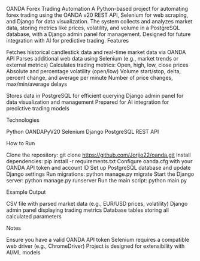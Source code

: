 OANDA Forex Trading Automation
A Python-based project for automating forex trading using the OANDA v20 REST API, Selenium for web scraping, and Django for data visualization. The system collects and analyzes market data, storing metrics like prices, volatility, and volume in a PostgreSQL database, with a Django admin panel for management. Designed for future integration with AI for predictive trading.
Features

Fetches historical candlestick data and real-time market data via OANDA API
Parses additional web data using Selenium (e.g., market trends or external metrics)
Calculates trading metrics:
Open, high, low, close prices
Absolute and percentage volatility (open/low)
Volume start/stop, delta, percent change, and average per minute
Number of price changes, max/min/average delays


Stores data in PostgreSQL for efficient querying
Django admin panel for data visualization and management
Prepared for AI integration for predictive trading models

Technologies

Python
OANDAPyV20
Selenium
Django
PostgreSQL
REST API

How to Run

Clone the repository: git clone https://github.com/Jorjio22/oanda.git
Install dependencies: pip install -r requirements.txt
Configure oanda.cfg with your OANDA API token and account ID
Set up PostgreSQL database and update Django settings
Run migrations: python manage.py migrate
Start the Django server: python manage.py runserver
Run the main script: python main.py

Example Output

CSV file with parsed market data (e.g., EUR/USD prices, volatility)
Django admin panel displaying trading metrics
Database tables storing all calculated parameters

Notes

Ensure you have a valid OANDA API token
Selenium requires a compatible web driver (e.g., ChromeDriver)
Project is designed for extensibility with AI/ML models

